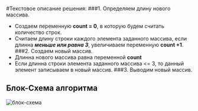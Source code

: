 #Текстовое описание решения:
###1.	Определяем длину нового массива.
+ Создаем переменную **count = 0**, в которую будем считать количество строк.
+ Считаем длину строки каждого элемента заданного массива, если длинна __*меньше или равна 3*__, увеличиваем переменную **count +1**.
###2.	Создаем новый массив.
+ Длинна нового массива равна переменной **count**
+ Если длинна строки элемента заданного массива <= 3, то данный элемент записываем в новый массив.
###3.	Выводим новый массив.

## Блок-Схема алгоритма
![блок-схема](diagram.png)